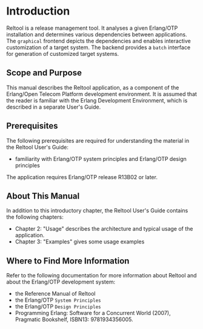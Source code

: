 <!--
%CopyrightBegin%

Copyright Ericsson AB 2023-2024. All Rights Reserved.

Licensed under the Apache License, Version 2.0 (the "License");
you may not use this file except in compliance with the License.
You may obtain a copy of the License at

    http://www.apache.org/licenses/LICENSE-2.0

Unless required by applicable law or agreed to in writing, software
distributed under the License is distributed on an "AS IS" BASIS,
WITHOUT WARRANTIES OR CONDITIONS OF ANY KIND, either express or implied.
See the License for the specific language governing permissions and
limitations under the License.

%CopyrightEnd%
-->
# Introduction

Reltool is a release management tool. It analyses a given Erlang/OTP
installation and determines various dependencies between applications. The
`graphical` frontend depicts the dependencies and enables interactive
customization of a target system. The backend provides a `batch` interface for
generation of customized target systems.

## Scope and Purpose

This manual describes the Reltool application, as a component of the Erlang/Open
Telecom Platform development environment. It is assumed that the reader is
familiar with the Erlang Development Environment, which is described in a
separate User's Guide.

## Prerequisites

The following prerequisites are required for understanding the material in the
Reltool User's Guide:

- familiarity with Erlang/OTP system principles and Erlang/OTP design principles

The application requires Erlang/OTP release R13B02 or later.

## About This Manual

In addition to this introductory chapter, the Reltool User's Guide contains the
following chapters:

- Chapter 2: "Usage" describes the architecture and typical usage of the
  application.
- Chapter 3: "Examples" gives some usage examples

## Where to Find More Information

Refer to the following documentation for more information about Reltool and
about the Erlang/OTP development system:

- the Reference Manual of Reltool
- the Erlang/OTP `System Principles`
- the Erlang/OTP `Design Principles`
- Programming Erlang: Software for a Concurrent World (2007), Pragmatic
  Bookshelf, ISBN13: 9781934356005.

